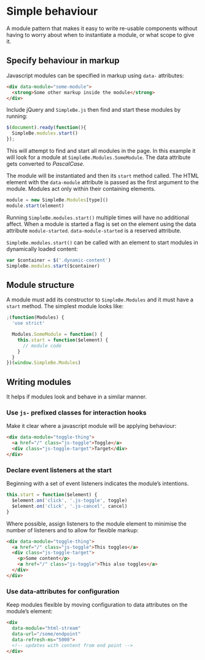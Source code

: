 # Simple behaviour

A module pattern that makes it easy to write re-usable components without having to worry about when to instantiate a module, or what scope to give it.

## Specify behaviour in markup

Javascript modules can be specified in markup using `data-` attributes:

```html
<div data-module="some-module">
  <strong>Some other markup inside the module</strong>
</div>
```

Include jQuery and `SimpleBe.js` then find and start these modules by running:

```javascript
$(document).ready(function(){
  SimpleBe.modules.start()
});
```

This will attempt to find and start all modules in the page. In this example it will look for a module at `SimpleBe.Modules.SomeModule`. The data attribute gets converted to _PascalCase_.

The module will be instantiated and then its `start` method called. The HTML element with the `data-module` attribute is passed as the first argument to the module. Modules act only within their containing elements.

```javascript
module = new SimpleBe.Modules[type]()
module.start(element)
```

Running `SimpleBe.modules.start()` multiple times will have no additional affect. When a module is started a flag is set on the element using the data attribute `module-started`. `data-module-started` is a reserved attribute.

`SimpleBe.modules.start()` can be called with an element to start modules in dynamically loaded content:

```javascript
var $container = $('.dynamic-content')
SimpleBe.modules.start($container)
```

## Module structure

A module must add its constructor to `SimpleBe.Modules` and it must have a `start` method.
The simplest module looks like:

```javascript
;(function(Modules) {
  'use strict'

  Modules.SomeModule = function() {
    this.start = function($element) {
      // module code
    }
  }
})(window.SimpleBe.Modules)
```

## Writing modules

It helps if modules look and behave in a similar manner.

### Use `js-` prefixed classes for interaction hooks

Make it clear where a javascript module will be applying behaviour:

```html
<div data-module="toggle-thing">
  <a href="/" class="js-toggle">Toggle</a>
  <div class="js-toggle-target">Target</div>
</div>
```

### Declare event listeners at the start

Beginning with a set of event listeners indicates the module’s intentions.

```js
this.start = function($element) {
  $element.on('click', '.js-toggle', toggle)
  $element.on('click', '.js-cancel', cancel)
}
```

Where possible, assign listeners to the module element to minimise the number of listeners and to allow for flexible markup:

```html
<div data-module="toggle-thing">
  <a href="/" class="js-toggle">This toggles</a>
  <div class="js-toggle-target">
    <p>Some content</p>
    <a href="/" class="js-toggle">This also toggles</a>
  </div>
</div>
```

### Use data-attributes for configuration

Keep modules flexible by moving configuration to data attributes on the module’s element:

```html
<div
  data-module="html-stream"
  data-url="/some/endpoint"
  data-refresh-ms="5000">
  <!-- updates with content from end point -->
</div>
```
